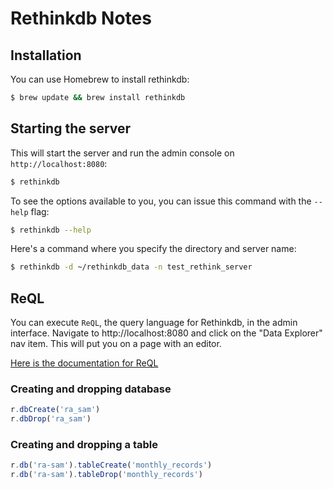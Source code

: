# Rethinkdb Notes

## Installation

You can use Homebrew to install rethinkdb:

```bash
$ brew update && brew install rethinkdb
```

## Starting the server

This will start the server and run the admin console on `http://localhost:8080`:

```bash
$ rethinkdb
```

To see the options available to you, you can issue this command with the `--help` flag:

```bash
$ rethinkdb --help
```

Here's a command where you specify the directory and server name:

```bash
$ rethinkdb -d ~/rethinkdb_data -n test_rethink_server
```

## ReQL 

You can execute `ReQL`, the query language for Rethinkdb, in the admin interface.  Navigate to http://localhost:8080 and click on the "Data Explorer" nav item.  This will put you on a page with an editor.

[Here is the documentation for ReQL](https://www.rethinkdb.com/api/javascript/)

### Creating and dropping database

```javascript
r.dbCreate('ra_sam')
r.dbDrop('ra_sam')
```

### Creating and dropping a table

```javascript
r.db('ra-sam').tableCreate('monthly_records')
r.db('ra-sam').tableDrop('monthly_records')
```
